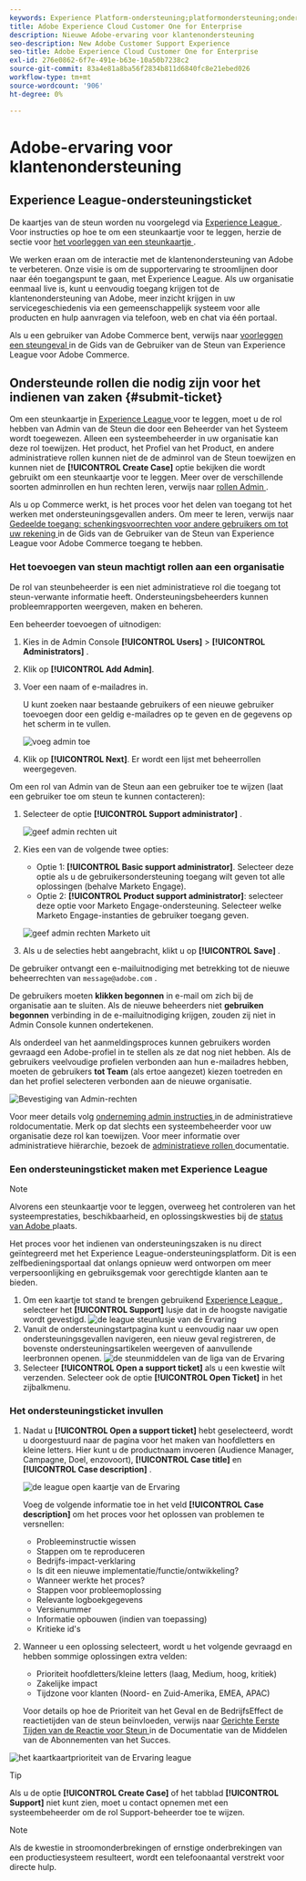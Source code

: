 ```yaml
---
keywords: Experience Platform-ondersteuning;platformondersteuning;ondersteuning voor intelligente services; ondersteuning voor klantenondersteuning; ondersteuning voor attributie-ondersteuning; ondersteuning voor rtcdp; ondersteuningsticket verzenden;klantenondersteuning
title: Adobe Experience Cloud Customer One for Enterprise
description: Nieuwe Adobe-ervaring voor klantenondersteuning
seo-description: New Adobe Customer Support Experience
seo-title: Adobe Experience Cloud Customer One for Enterprise
exl-id: 276e0862-6f7e-491e-b63e-10a50b7238c2
source-git-commit: 83a4e81a8ba56f2834b811d6840fc8e21ebed026
workflow-type: tm+mt
source-wordcount: '906'
ht-degree: 0%

---
```


# Adobe-ervaring voor klantenondersteuning

## Experience League-ondersteuningsticket

De kaartjes van de steun worden nu voorgelegd via [ Experience League ](https://experienceleague.adobe.com/home#support). Voor instructies op hoe te om een steunkaartje voor te leggen, herzie de sectie voor [ het voorleggen van een steunkaartje ](#create-a-support-ticket-with-experience-league).

We werken eraan om de interactie met de klantenondersteuning van Adobe te verbeteren. Onze visie is om de supportervaring te stroomlijnen door naar één toegangspunt te gaan, met Experience League. Als uw organisatie eenmaal live is, kunt u eenvoudig toegang krijgen tot de klantenondersteuning van Adobe, meer inzicht krijgen in uw servicegeschiedenis via een gemeenschappelijk systeem voor alle producten en hulp aanvragen via telefoon, web en chat via één portaal.

Als u een gebruiker van Adobe Commerce bent, verwijs naar [ voorleggen een steungeval ](https://experienceleague.adobe.com/en/docs/commerce-knowledge-base/kb/help-center-guide/magento-help-center-user-guide#support-case) in de Gids van de Gebruiker van de Steun van Experience League voor Adobe Commerce.

## Ondersteunde rollen die nodig zijn voor het indienen van zaken {#submit-ticket}

Om een steunkaartje in [ Experience League ](https://experienceleague.adobe.com/home#support) voor te leggen, moet u de rol hebben van Admin van de Steun die door een Beheerder van het Systeem wordt toegewezen. Alleen een systeembeheerder in uw organisatie kan deze rol toewijzen. Het product, het Profiel van het Product, en andere administratieve rollen kunnen niet de de adminrol van de Steun toewijzen en kunnen niet de **[!UICONTROL Create Case]** optie bekijken die wordt gebruikt om een steunkaartje voor te leggen. Meer over de verschillende soorten adminrollen en hun rechten leren, verwijs naar [ rollen Admin ](admin-roles.md).

Als u op Commerce werkt, is het proces voor het delen van toegang tot het werken met ondersteuningsgevallen anders. Om meer te leren, verwijs naar [ Gedeelde toegang: schenkingsvoorrechten voor andere gebruikers om tot uw rekening ](https://experienceleague.adobe.com/en/docs/commerce-knowledge-base/kb/help-center-guide/magento-help-center-user-guide#shared-access) in de Gids van de Gebruiker van de Steun van Experience League voor Adobe Commerce toegang te hebben.

### Het toevoegen van steun machtigt rollen aan een organisatie

De rol van steunbeheerder is een niet administratieve rol die toegang tot steun-verwante informatie heeft. Ondersteuningsbeheerders kunnen probleemrapporten weergeven, maken en beheren.

Een beheerder toevoegen of uitnodigen:

1. Kies in de Admin Console **[!UICONTROL Users]** > **[!UICONTROL Administrators]** .
1. Klik op **[!UICONTROL Add Admin]**.
1. Voer een naam of e-mailadres in.

   U kunt zoeken naar bestaande gebruikers of een nieuwe gebruiker toevoegen door een geldig e-mailadres op te geven en de gegevens op het scherm in te vullen.

   ![ voeg admin ](assets/admin-console-add-admin.png) toe

1. Klik op **[!UICONTROL Next]**. Er wordt een lijst met beheerrollen weergegeven.

Om een rol van Admin van de Steun aan een gebruiker toe te wijzen (laat een gebruiker toe om steun te kunnen contacteren):

1. Selecteer de optie **[!UICONTROL Support administrator]** .

   ![ geef admin rechten ](assets/edit-admin-rights.png) uit

1. Kies een van de volgende twee opties:

   * Optie 1: **[!UICONTROL Basic support administrator]**. Selecteer deze optie als u de gebruikersondersteuning toegang wilt geven tot alle oplossingen (behalve Marketo Engage).
   * Optie 2: **[!UICONTROL Product support administrator]**: selecteer deze optie voor Marketo Engage-ondersteuning. Selecteer welke Marketo Engage-instanties de gebruiker toegang geven.

   ![ geef admin rechten Marketo ](assets/edit-admin-rights-advanced.png) uit

1. Als u de selecties hebt aangebracht, klikt u op **[!UICONTROL Save]** .

De gebruiker ontvangt een e-mailuitnodiging met betrekking tot de nieuwe beheerrechten van `message@adobe.com` .

De gebruikers moeten **klikken begonnen** in e-mail om zich bij de organisatie aan te sluiten. Als de nieuwe beheerders niet **gebruiken begonnen** verbinding in de e-mailuitnodiging krijgen, zouden zij niet in Admin Console kunnen ondertekenen.

Als onderdeel van het aanmeldingsproces kunnen gebruikers worden gevraagd een Adobe-profiel in te stellen als ze dat nog niet hebben. Als de gebruikers veelvoudige profielen verbonden aan hun e-mailadres hebben, moeten de gebruikers **tot Team** (als ertoe aangezet) kiezen toetreden en dan het profiel selecteren verbonden aan de nieuwe organisatie.

![ Bevestiging van Admin-rechten ](assets/admin-rights-confirmation.png)

Voor meer details volg [ onderneming admin instructies ](admin-roles.md#add-enterprise-role) in de administratieve roldocumentatie. Merk op dat slechts een systeembeheerder voor uw organisatie deze rol kan toewijzen. Voor meer informatie over administratieve hiërarchie, bezoek de [ administratieve rollen ](admin-roles.md) documentatie.

### Een ondersteuningsticket maken met Experience League

>[!NOTE]
>
> Alvorens een steunkaartje voor te leggen, overweeg het controleren van het systeemprestaties, beschikbaarheid, en oplossingskwesties bij de [ status van Adobe ](https://status.adobe.com) plaats.

Het proces voor het indienen van ondersteuningszaken is nu direct geïntegreerd met het Experience League-ondersteuningsplatform. Dit is een zelfbedieningsportaal dat onlangs opnieuw werd ontworpen om meer verpersoonlijking en gebruiksgemak voor gerechtigde klanten aan te bieden.

1. Om een kaartje tot stand te brengen gebruikend [ Experience League ](https://experienceleague.adobe.com/home#support), selecteer het **[!UICONTROL Support]** lusje dat in de hoogste navigatie wordt gevestigd.
   ![ de league steunlusje van de Ervaring ](./assets/experience-league-support-tab.png)
1. Vanuit de ondersteuningstartpagina kunt u eenvoudig naar uw open ondersteuningsgevallen navigeren, een nieuw geval registreren, de bovenste ondersteuningsartikelen weergeven of aanvullende leerbronnen openen.
   ![ de steunmiddelen van de liga van de Ervaring ](./assets/experience-league-support-resources.png)
1. Selecteer **[!UICONTROL Open a support ticket]** als u een kwestie wilt verzenden. Selecteer ook de optie **[!UICONTROL Open Ticket]** in het zijbalkmenu.


### Het ondersteuningsticket invullen

1. Nadat u **[!UICONTROL Open a support ticket]** hebt geselecteerd, wordt u doorgestuurd naar de pagina voor het maken van hoofdletters en kleine letters. Hier kunt u de productnaam invoeren (Audience Manager, Campagne, Doel, enzovoort), **[!UICONTROL Case title]** en **[!UICONTROL Case description]** .

   ![ de league open kaartje van de Ervaring ](./assets/experience-league-open-ticket.png)

   Voeg de volgende informatie toe in het veld **[!UICONTROL Case description]** om het proces voor het oplossen van problemen te versnellen:

   * Probleeminstructie wissen
   * Stappen om te reproduceren
   * Bedrijfs-impact-verklaring
   * Is dit een nieuwe implementatie/functie/ontwikkeling?
   * Wanneer werkte het proces?
   * Stappen voor probleemoplossing
   * Relevante logboekgegevens
   * Versienummer
   * Informatie opbouwen (indien van toepassing)
   * Kritieke id&#39;s


1. Wanneer u een oplossing selecteert, wordt u het volgende gevraagd en hebben sommige oplossingen extra velden:

   * Prioriteit hoofdletters/kleine letters (laag, Medium, hoog, kritiek)
   * Zakelijke impact
   * Tijdzone voor klanten (Noord- en Zuid-Amerika, EMEA, APAC)

   Voor details op hoe de Prioriteit van het Geval en de BedrijfsEffect de reactietijden van de steun beïnvloeden, verwijs naar [ Gerichte Eerste Tijden van de Reactie voor Steun ](https://experienceleague.adobe.com/en/docs/support-resources/data-sheets/overview#targeted-initial-response-times-for-support) in de Documentatie van de Middelen van de Abonnementen van het Succes.

![ het kaartkaartprioriteit van de Ervaring league ](./assets/experience-league-ticket-priority.png)

>[!TIP]
>
> Als u de optie **[!UICONTROL Create Case]** of het tabblad **[!UICONTROL Support]** niet kunt zien, moet u contact opnemen met een systeembeheerder om de rol Support-beheerder toe te wijzen.








>[!NOTE]
>
> Als de kwestie in stroomonderbrekingen of ernstige onderbrekingen van een productiesysteem resulteert, wordt een telefoonaantal verstrekt voor directe hulp.




<!--

## What About the Legacy Systems?

New Tickets/Cases will no longer be able to be submitted in legacy systems as of May 11th.  The [Admin Console](https://adminconsole.adobe.com/) will be used to submit new tickets/cases.

### Existing Tickets/Cases

* Between May 11th and May 20th the legacy systems will remain available to work existing tickets/cases to completion.
* Beginning May 20th the support team will migrate remaining open cases from the legacy systems to the new support experience.  You will receive an email notification regarding how to contact support to continue to work these cases.
-->
